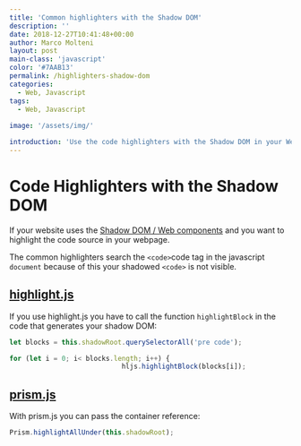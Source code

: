 ```yaml
---
title: 'Common highlighters with the Shadow DOM'
description: ''
date: 2018-12-27T10:41:48+00:00
author: Marco Molteni
layout: post
main-class: 'javascript'
color: '#7AAB13'
permalink: /highlighters-shadow-dom
categories:
  - Web, Javascript
tags:
  - Web, Javascript
 
image: '/assets/img/'

introduction: 'Use the code highlighters with the Shadow DOM in your Web Components'
---
```


# Code Highlighters with the Shadow DOM

If your website uses the [Shadow DOM / Web components](https://developer.mozilla.org/en-US/docs/Web/Web_Components/Using_shadow_DOM) and you want to highlight the code source  in your webpage.

The common highlighters search the `<code>`code tag in the javascript `document` because of this     your shadowed `<code>` is not visible.

## [highlight.js](https://highlightjs.org)
If you use highlight.js you have to call the function `highlightBlock` in the code that generates your shadow DOM:
```javascript
let blocks = this.shadowRoot.querySelectorAll('pre code');

for (let i = 0; i< blocks.length; i++) {
                            hljs.highlightBlock(blocks[i]);
```

## [prism.js](https://prismjs.com)
With prism.js you can pass the container reference:
```javascript
Prism.highlightAllUnder(this.shadowRoot);
```